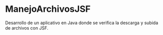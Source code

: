# ManejoArchivosJSF
Desarrollo de un aplicativo en Java donde se verifica la descarga y subida de archivos con JSF.

